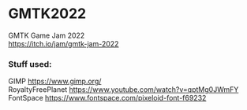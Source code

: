 # GMTK2022
GMTK Game Jam 2022  
https://itch.io/jam/gmtk-jam-2022  
  
### Stuff used:  
GIMP https://www.gimp.org/  
RoyaltyFreePlanet https://www.youtube.com/watch?v=qptMg0JWmFY  
FontSpace https://www.fontspace.com/pixeloid-font-f69232  
